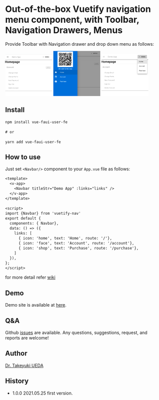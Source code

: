 # Out-of-the-box Vuetify navigation menu component, with Toolbar, Navigation Drawers, Menus

Provide Toolbar with Navigation drawer and drop down menu as follows:

<img src="https://github.com/UedaTakeyuki/vuetify-nav/blob/main/img/ss.2021-05-26_22.28.01.png" width="30%"/> <img src="https://github.com/UedaTakeyuki/vuetify-nav/blob/main/img/ss.2021-05-26_22.28.54.png" width="30%"/> <img src="https://github.com/UedaTakeyuki/vuetify-nav/blob/main/img/ss.2021-05-26_22.29.04.png" width="30%"/>

## Install

```bash:
npm install vue-faui-user-fe 

# or

yarn add vue-faui-user-fe
```

## How to use
Just set ``<Navbar/>`` component to your ``App.vue`` file as follows:

```vue:
<template>
  <v-app>
    <Navbar titleStr="Demo App" :links="links" />
  </v-app>
</template>

<script>
import {Navbar} from 'vuetify-nav'
export default {
  components: { Navbar},
  data: () => ({
    links: [
      { icon: 'home', text: 'Home', route: '/'},
      { icon: 'face', text: 'Account', route: '/account'},
      { icon: 'shop', text: 'Purchase', route: '/purchase'},
    ]
  }),
};
</script>
```

for more detail refer [wiki](https://github.com/UedaTakeyuki/vuetify-nav/wiki/Users-Guide)


## Demo
Demo site is available at [here](https://vue-faui-user-fe-sample.uedasoft.com/).

## Q&A
Github [issues](https://github.com/UedaTakeyuki/vuetify-nav/issues) are available. Any questions, suggestions, request, and reports are welcome!

## Author
[Dr. Takeyuki UEDA](https://atelierueda.uedasoft.com/)

## History
- 1.0.0  2021.05.25 first version.
